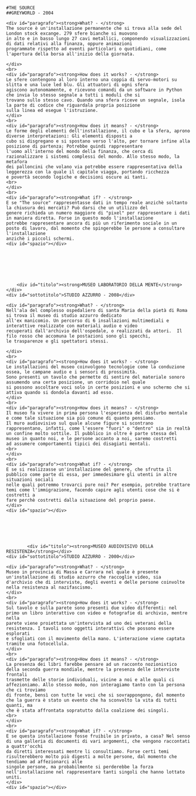
    #THE SOURCE
    ##GREYWORLD - 2004
    
    <div id="paragrafo"><strong>What? - </strong>
    The source è un'installazione permanente che si trova alla sede del London stock excange. 279 sfere bianche si muovono
    in alto e in basso lungo 27 cavi metallici, componendo visualizzazioni di dati relativi alla finanza, oppure animazioni
    programmate rispetto ad eventi particolari o quotidiani, come l'apertura della borsa all'inizio della giornata.
    
    </div>
    <br>
    <div id="paragrafo"><strong>How does it works? - </strong>
    Le sfere contengono al loro interno una coppia di servo-motori su slitta e una luce led blu. Gli attuatori di ogni sfera
    agiscono autonomamente, e ricevono comandi da un software in Python che invia lo stesso segnale a tutti i moduli che si
    trovano sullo stesso cavo. Quando una sfera riceve un segnale, isola la parte di codice che riguardala propria posizione
    sulla linea ed esegue l'istruzione.
    </div>
    <br>
    <div id="paragrafo"><strong>How does it means? - </strong>
    Le forme degli elementi dell'installazione, il cubo e la sfera, aprono diverse interpretazioni: Gli elementi disposti a
    cubo si disgregano e si spostano verso l'alto, per tornare infine alla posizione di partenza; Potrebbe quindi rappresentare
    l'uomo all'interno del mondo della finanza, che cerca di razionalizzare i sistemi complessi del mondo. Allo stesso modo, la metafora
    dei palloncini che volano via potrebbe essere rappresentativa della leggerezza con la quale il capitale viagga, portando ricchezza
    e povertà secondo logiche e decisioni oscure ai tanti.
    <br>
    </div>
    <br>
    <div id="paragrafo"><strong>What if? - </strong>
    E se "The source" rappresentasse dati in tempo reale anzichè soltanto la chiusura dei mercati? Può darsi che un utilizzo del
    genere richieda un numero maggiore di "pixel" per rappresentare i dati in maniera diretta. Forse in questo modo l'installazione
    potrebbe rappresentare ancora di più un riferimento sociale in un posto di lavoro, dal momento che spingerebbe le persone a consultare l'installazione
    anzichè i piccoli schermi.
    <div id="spazio"></div>
    
    
    
    
    
    
    
        <div id="titolo"><strong>MUSEO LABORATORIO DELLA MENTE</strong></div>
    <div id="sottotitolo">STUDIO AZZURRO - 2008</div>
    
    <div id="paragrafo"><strong>What? - </strong>
    Nell'ala del complesso ospedaliero di santa Maria della pietà di Roma si trova il museo di studio azzurro dedicato
    all'ex manicomio. Un percorso di 6 insallazioni multimediali e interattive realizzate con materiali audio e video
    recuperati dall'archivio dell'ospedale, o realizzati da attori.  Il filo rosso che accomuna le postazioni sono gli specchi,
    le trasparenze e gli spettatori stessi.
    
    </div>
    <br>
    <div id="paragrafo"><strong>How does it works? - </strong>
    Le installazioni del museo coinvolgono tecnologie come la conduzione ossea, le campane audio e i sensori di prossimità.
    Sono presenti un tavolo che permette di sentire del materiale sonoro assumendo una certa posizione, un corridoio nel quale
    si possono ascoltare voci solo in certe posizioni e uno schermo che si attiva quando si dondola davanti ad esso. 
    </div>
    <br>
    <div id="paragrafo"><strong>How does it means? - </strong>
    Il museo fa vivere in prima persona l'esperienza del disturbo mentale e come tale situazione sia più comune di quanto pensiamo.
    Il muro audiovisivo sul quale alcune figure si scontrano rappresentano, infatti, come l'essere "fuori" o "dentro" sia in realtà
    un confine molto sottile. Il pubblico in oltre è parte stessa del museo in quanto noi, e le persone accanto a noi, saremo costretti
    ad assumere comportamenti tipici dei disagiati mentali.
    <br>
    </div>
    <br>
    <div id="paragrafo"><strong>What if? - </strong>
    E se si realizzasse un'installazione del genere, che sfrutta il pubblico come parte di essa, per immedesimare gli utenti in altre situazioni sociali
    nelle quali potremmo trovarci pure noi? Per esempio, potrebbe trattare temi come l'immigrazione, facendo capire agli utenti cose che si è costretti a
    fare perchè costretti dalla situazione del proprio paese.
    </div>
    <div id="spazio"></div>
    
    
    
    
    
    
            <div id="titolo"><strong>MUSEO AUDIOVISIVO DELLA RESISTENZA</strong></div>
    <div id="sottotitolo">STUDIO AZZURRO - 2000</div>
    
    <div id="paragrafo"><strong>What? - </strong>
    Museo in provincia di Massa e Carrara nel quale è presente un'installazione di studio azzurro che raccoglie video, sia
    d'archivio che di interviste, degli eventi e delle persone coinvolte nella resistenza al nazifascismo.
    </div>
    <br>
    <div id="paragrafo"><strong>How does it works? - </strong>
    Sul tavolo e sulla parete sono presenti due video differenti: nel primo un libro interattivo con video e fotografie di archivio, mentre nella
    parete viene proiettata un'intervista ad uno dei veterani della resistenza. I tavoli sono oggetti interattivi che possono essere esplorati
    e sfogliati con il movimento della mano. L'interazione viene captata tramite una fotocellula.
    </div>
    <br>
    <div id="paragrafo"><strong>How does it means? - </strong>
    La presenza dei libri farebbe pensare ad un racconto nozionistico della seconda guerra mondiale, mentre la presenza delle interviste frontali
    trasmette delle storie individuali, vicine a noi e alle quali ci affezioniamo. Allo stesso modo, non interagiamo tanto con la persona che ci troviamo
    di fronte, bensì con tutte le voci che si sovrappongono, dal momento che la guerra è stato un evento che ha sconvolto la vita di tutti quanti, ma
    che è stata affrontata sopratutto dalla coalzione dei singoli.
    <br>
    </div>
    <br>
    <div id="paragrafo"><strong>What if? - </strong>
    E se questa installazione fosse fruibile in privato, a casa? Nel senso di una galleria di documenti di vari argomenti, che vengono raccontati a quattr'occhi
    da diretti interessati mentre li consultiamo. Forse certi temi risulterebbero molto più digesti a molte persone, dal momento che tendiamo ad affezionarci alle
    singole persone, ma probabilmente si perderebbe la forza nell'installazione nel rappresentare tanti singoli che hanno lottato uniti.
    </div>
    <div id="spazio"></div>

<p></p>
</body>
</html>
